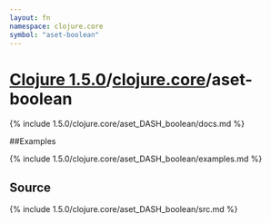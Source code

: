```yaml
---
layout: fn
namespace: clojure.core
symbol: "aset-boolean"
---
```


# [Clojure 1.5.0](../../)/[clojure.core](../)/aset-boolean

{% include 1.5.0/clojure.core/aset_DASH_boolean/docs.md %}

##Examples

{% include 1.5.0/clojure.core/aset_DASH_boolean/examples.md %}
## Source
{% include 1.5.0/clojure.core/aset_DASH_boolean/src.md %}


